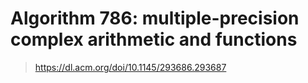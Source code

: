 # Algorithm 786: multiple-precision complex arithmetic and functions

> https://dl.acm.org/doi/10.1145/293686.293687
